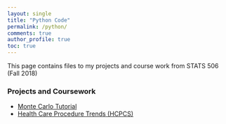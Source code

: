 ```yaml
---
layout: single
title: "Python Code"
permalink: /python/
comments: true
author_profile: true
toc: true
---
```


This page contains files to my projects and course work from STATS 506 (Fall 2018)

### Projects and Coursework
- [Monte Carlo Tutorial](https://www.google.com)
- [Health Care Procedure Trends (HCPCS)](https://www.google.com)
